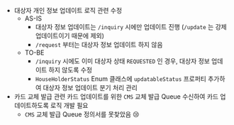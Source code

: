- 대상자 개인 정보 업데이트 로직 관련 수정
	- AS-IS
	    - 대상자 정보 업데이트는 `/inquiry` 시에만 업데이트 진행 (`/update` 는 강제 업데이트이기 때문에 제외)
	    - `/request` 부터는 대상자 정보 업데이트 하지 않음
	- TO-BE
		- `/inquiry` 시에도 이미 대상자 상태 `REQUESTED` 인 경우, 대상자 정보 업데이트 하지 않도록 수정
		- `HouseHolderStatus` Enum 클래스에 `updatableStatus` 프로퍼티 추가하여 대상자 정보 업데이트 분기 처리 관리
- 카드 교체 발급 관련 카드 업데이트를 위한 `CMS` 교체 발급 Queue 수신하여 카드 업데이트하도록 로직 개발 필요
	- `CMS` 교체 발급 Queue 정의서를 못찾았음 😢